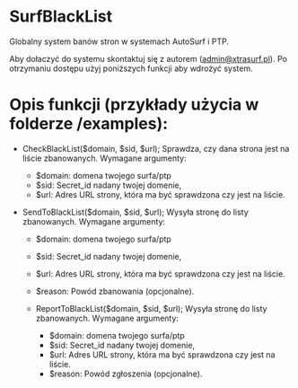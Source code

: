 # SurfBlackList
Globalny system banów stron w systemach AutoSurf i PTP.

Aby dołaczyć do systemu skontaktuj się z autorem (admin@xtrasurf.pl).
Po otrzymaniu dostępu użyj poniższych funkcji aby wdrożyć system.

# Opis funkcji (przykłady użycia w folderze /examples):

  - CheckBlackList($domain, $sid, $url); Sprawdza, czy dana strona jest na liście zbanowanych. Wymagane argumenty:
    - $domain: domena twojego surfa/ptp
    - $sid: Secret_id nadany twojej domenie,
    - $url: Adres URL strony, która ma być sprawdzona czy jest na liście.

  - SendToBlackList($domain, $sid, $url); Wysyła stronę do listy zbanowanych. Wymagane argumenty:
    - $domain: domena twojego surfa/ptp
    - $sid: Secret_id nadany twojej domenie,
    - $url: Adres URL strony, która ma być sprawdzona czy jest na liście.
    - $reason: Powód zbanowania (opcjonalne).    

    - ReportToBlackList($domain, $sid, $url); Wysyła stronę do listy zbanowanych. Wymagane argumenty:
      - $domain: domena twojego surfa/ptp
      - $sid: Secret_id nadany twojej domenie,
      - $url: Adres URL strony, która ma być sprawdzona czy jest na liście.
      - $reason: Powód zgłoszenia (opcjonalne).        
